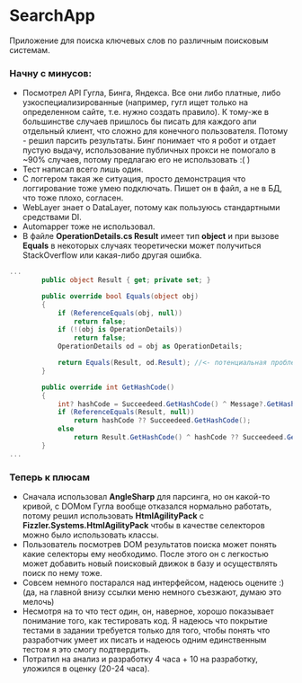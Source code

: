 # SearchApp
Приложение для поиска ключевых слов по различным поисковым системам.
### Начну с минусов:
- Посмотрел API Гугла, Бинга, Яндекса. Все они либо платные, либо узкоспециализированные (например, гугл ищет только на определенном сайте, т.е. нужно создать правило). К тому-же в большинстве случаев пришлось бы писать для каждого апи отдельный клиент, что сложно для конечного пользователя. Потому - решил парсить результаты. Бинг понимает что я робот и отдает пустую выдачу, использование публичных прокси не помогало в ~90% случаев, потому предлагаю его не использовать :( )
- Тест написал всего лишь один.
- С логгером такая же ситуация, просто демонстрация что логгирование тоже умею подключать. Пишет он в файл, а не в БД, что тоже плохо, согласен.
- WebLayer знает о DataLayer, потому как пользуюсь стандартными средствами DI.
- Automapper тоже не использовал.
- В файле **OperationDetails.cs Result** имеет тип **object** и при вызове **Equals** в некоторых случаях теоретически может получиться StackOverflow или какая-либо другая ошибка.

```C#
...
		public object Result { get; private set; }

        public override bool Equals(object obj)
        {
            if (ReferenceEquals(obj, null))
                return false;
            if (!(obj is OperationDetails))
                return false;
            OperationDetails od = obj as OperationDetails;

            return Equals(Result, od.Result); //<- потенциальная проблема здесь
        }

        public override int GetHashCode()
        {
            int? hashCode = Succeedeed.GetHashCode() ^ Message?.GetHashCode() ^ Category?.GetHashCode();
            if (ReferenceEquals(Result, null))
                return hashCode ?? Succeedeed.GetHashCode();
            else
                return Result.GetHashCode() ^ hashCode ?? Succeedeed.GetHashCode(); //<- и здесь
        }
...
```

### Теперь к плюсам
- Сначала использовал **AngleSharp** для парсинга, но он какой-то кривой, с DOMом Гугла вообще отказался нормально работать, потому решил использовать **HtmlAgilityPack** с **Fizzler.Systems.HtmlAgilityPack** чтобы в качестве селекторов можно было использовать классы.
- Пользователь посмотрев DOM результатов поиска может понять какие селекторы ему необходимо. После этого он с легкостью может добавить новый поисковый движок в базу и осуществлять поиск по нему тоже.
- Совсем немного постарался над интерфейсом, надеюсь оцените :) (да, на главной внизу ссылки меню немного съезжают, думаю это мелочь)
- Несмотря на то что тест один, он, наверное, хорошо показывает понимание того, как тестировать код. Я надеюсь что покрытие тестами в задании требуется только для того, чтобы понять что разработчик умеет их писать и надеюсь одним единственным тестом я это смогу подтвердить.
- Потратил на анализ и разработку 4 часа + 10 на разработку, уложился в оценку (20-24 часа).

